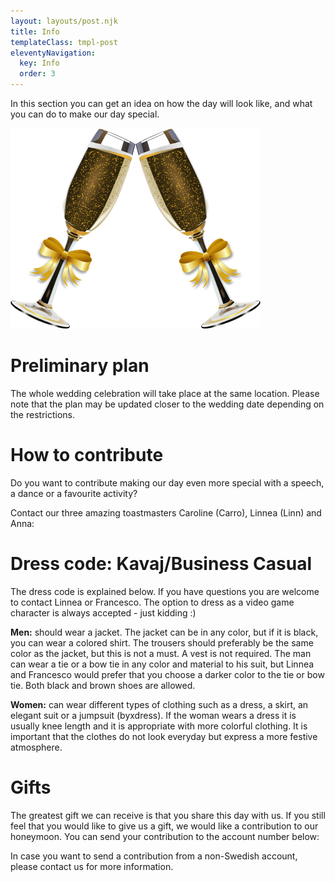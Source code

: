 ```yaml
---
layout: layouts/post.njk
title: Info
templateClass: tmpl-post
eleventyNavigation:
  key: Info
  order: 3
---
```


In this section you can get an idea on how the day will look like,
and what you can do to make our day special.

<img id="glassesPic" class="illustration" src="../../images/glasses.png" alt="Refresh the page!">

# Preliminary plan

The whole wedding celebration will take place at the same location.
Please note that the plan may be updated closer to the wedding date depending on the restrictions.

<p id="pForSchedule"></p>

# How to contribute

Do you want to contribute making our day even more special
with a speech, a dance or a favourite activity?

Contact our three amazing toastmasters Caroline (Carro), Linnea (Linn) and Anna:
<p id="pForToast"></p>

# Dress code: Kavaj/Business Casual

The dress code is explained below.
If you have questions you are welcome to contact Linnea or Francesco.
The option to dress as a video game character is always accepted - just kidding :)

**Men:** should wear a jacket.
The jacket can be in any color, but if it is black, you can wear a colored shirt.
The trousers should preferably be the same color as the jacket, but this is not a must.
A vest is not required. The man can wear a tie or a bow tie in any color and material to his suit, but Linnea and Francesco would prefer that you choose a darker color to the tie or bow tie. Both black and brown shoes are allowed.

**Women:** can wear different types of clothing such as a dress, a skirt, an elegant suit or a jumpsuit (byxdress). If the woman wears a dress it is usually knee length and it is appropriate with more colorful clothing. It is important that the clothes do not look everyday but express a more festive atmosphere. 

# Gifts
The greatest gift we can receive is that you share this day with us.
If you still feel that you would like to give us a gift,
we would like a contribution to our honeymoon.
You can send your contribution to the account number below:

<p id="pForKonto"></p>

In case you want to send a contribution from a non-Swedish account,
please contact us for more information.

<script>
  readFromFirebaseParam('textSchedule','pForSchedule');
  readFromFirebaseParam('textToast','pForToast');
  readFromFirebaseParam('textKonto','pForKonto');
</script>
